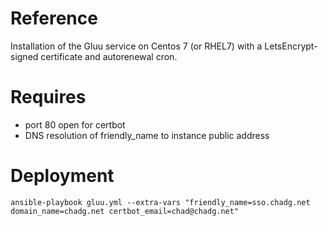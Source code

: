 # Reference
Installation of the Gluu service on Centos 7 (or RHEL7) with a LetsEncrypt-signed certificate and autorenewal cron.

# Requires
- port 80 open for certbot
- DNS resolution of friendly_name to instance public address

# Deployment
```
ansible-playbook gluu.yml --extra-vars "friendly_name=sso.chadg.net domain_name=chadg.net certbot_email=chad@chadg.net"
```
